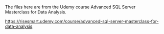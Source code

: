 The files here are from the Udemy course Advanced SQL Server Masterclass
for Data Analysis.

https://risesmart.udemy.com/course/advanced-sql-server-masterclass-for-data-analysis